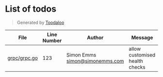 # List of todos

> Generated by [Toodaloo](https://toodaloo.dev)

| File | Line Number | Author | Message |
| --- | --- | --- | --- |
| [grpc/grpc.go](grpc/grpc.go#L123) | 123 | Simon Emms <simon@simonemms.com> | allow customised health checks |

